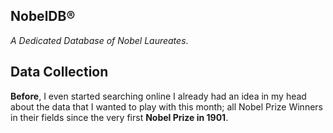 ## NobelDB®
<i>A Dedicated Database of Nobel Laureates</i>.

## Data Collection
<b>Before</b>, I even started searching online I already had an idea in my head about the data that I wanted to play with this month; all Nobel Prize Winners in their fields since the very first <b>Nobel Prize in 1901</b>.
